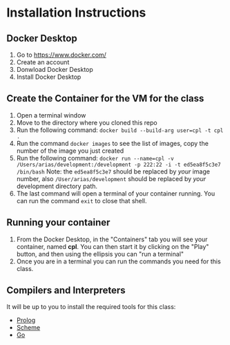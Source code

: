 # Installation Instructions

## Docker Desktop
1. Go to https://www.docker.com/
2. Create an account
3. Donwload Docker Desktop
4. Install Docker Desktop

## Create the Container for the VM for the class
1. Open a terminal window
2. Move to the directory where you cloned this repo
3. Run the following command: `docker build --build-arg user=cpl -t cpl .`
4. Run the command `docker images` to see the list of images, copy the number of the image you just created
5. Run the following command: `docker run --name=cpl -v /Users/arias/development:/development -p 222:22 -i -t ed5ea8f5c3e7 /bin/bash` Note: the `ed5ea8f5c3e7` should be replaced by _your_ image number, also `/User/arias/development` should be replaced by _your_ development directory path.
6. The last command will open a terminal of your container running. You can run the command `exit` to close that shell.

## Running your container
1. From the Docker Desktop, in the "Containers" tab you will see your container, named **cpl**. You can then start it by clicking on the "Play" button, and then using the ellipsis you can "run a terminal"
2. Once you are in a terminal you can run the commands you need for this class.

## Compilers and Interpreters
It will be up to you to install the required tools for this class:
* [Prolog](https://www.swi-prolog.org/)
* [Scheme](https://www.gnu.org/software/mit-scheme/)
* [Go](https://go.dev/)


